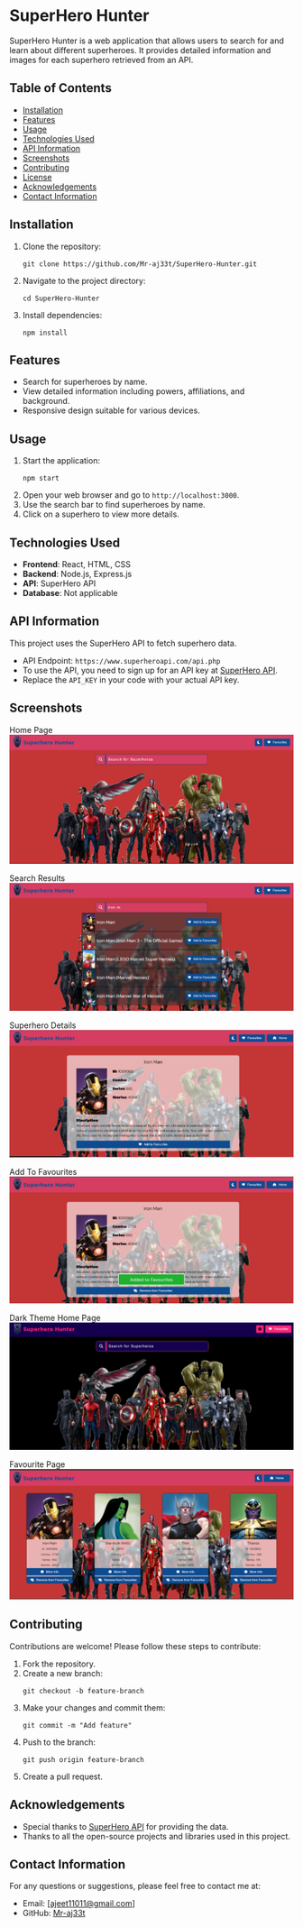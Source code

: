 # SuperHero Hunter

SuperHero Hunter is a web application that allows users to search for and learn about different superheroes. It provides detailed information and images for each superhero retrieved from an API.

## Table of Contents
- [Installation](#installation)
- [Features](#features)
- [Usage](#usage)
- [Technologies Used](#technologies-used)
- [API Information](#api-information)
- [Screenshots](#screenshots)
- [Contributing](#contributing)
- [License](#license)
- [Acknowledgements](#acknowledgements)
- [Contact Information](#contact-information)

## Installation
1. Clone the repository:
    ```
    git clone https://github.com/Mr-aj33t/SuperHero-Hunter.git
    ```
2. Navigate to the project directory:
    ```
    cd SuperHero-Hunter
    ```
3. Install dependencies:
    ```
    npm install
    ```

## Features
- Search for superheroes by name.
- View detailed information including powers, affiliations, and background.
- Responsive design suitable for various devices.

## Usage
1. Start the application:
    ```
    npm start
    ```
2. Open your web browser and go to `http://localhost:3000`.
3. Use the search bar to find superheroes by name.
4. Click on a superhero to view more details.

## Technologies Used
- **Frontend**: React, HTML, CSS
- **Backend**: Node.js, Express.js
- **API**: SuperHero API
- **Database**: Not applicable

## API Information
This project uses the SuperHero API to fetch superhero data.
- API Endpoint: `https://www.superheroapi.com/api.php`
- To use the API, you need to sign up for an API key at [SuperHero API](https://www.superheroapi.com/).
- Replace the `API_KEY` in your code with your actual API key.

## Screenshots
Home Page
![Home Page](https://github.com/Mr-aj33t/SuperHero-Hunter/blob/392205f524c2e20f8bee812d776ae01d797ac2b9/Screenshort/1m.png)

Search Results
![Search Results](https://github.com/Mr-aj33t/SuperHero-Hunter/blob/392205f524c2e20f8bee812d776ae01d797ac2b9/Screenshort/2m.png)

Superhero Details
![Superhero Details](https://github.com/Mr-aj33t/SuperHero-Hunter/blob/392205f524c2e20f8bee812d776ae01d797ac2b9/Screenshort/3m.png)

Add To Favourites
![Add To Favourites](https://github.com/Mr-aj33t/SuperHero-Hunter/blob/392205f524c2e20f8bee812d776ae01d797ac2b9/Screenshort/4m.png)

Dark Theme Home Page
![Home Page** Dark Theme** ](https://github.com/Mr-aj33t/SuperHero-Hunter/blob/392205f524c2e20f8bee812d776ae01d797ac2b9/Screenshort/5m.png)

Favourite Page
![Favourite Page](https://github.com/Mr-aj33t/SuperHero-Hunter/blob/392205f524c2e20f8bee812d776ae01d797ac2b9/Screenshort/6m.png)


## Contributing
Contributions are welcome! Please follow these steps to contribute:
1. Fork the repository.
2. Create a new branch:
    ```
    git checkout -b feature-branch
    ```
3. Make your changes and commit them:
    ```
    git commit -m "Add feature"
    ```
4. Push to the branch:
    ```
    git push origin feature-branch
    ```
5. Create a pull request.

## Acknowledgements
- Special thanks to [SuperHero API](https://www.superheroapi.com/) for providing the data.
- Thanks to all the open-source projects and libraries used in this project.

## Contact Information
For any questions or suggestions, please feel free to contact me at:
- Email: [ajeet11011@gmail.com]
- GitHub: [Mr-aj33t](https://github.com/Mr-aj33t)

